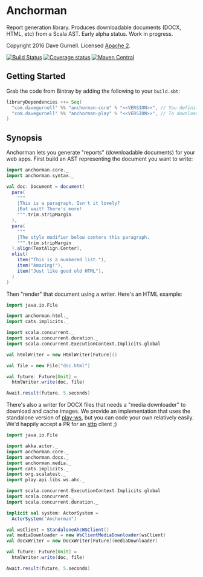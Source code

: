 # Anchorman

Report generation library.
Produces downloadable documents (DOCX, HTML, etc) from a Scala AST.
Early alpha status. Work in progress.

Copyright 2016 Dave Gurnell. Licensed [Apache 2][license].

[![Build Status](https://travis-ci.org/davegurnell/anchorman.svg?branch=master)](https://travis-ci.org/davegurnell/anchorman)
[![Coverage status](https://img.shields.io/codecov/c/github/davegurnell/anchorman/master.svg)](https://codecov.io/github/davegurnell/anchorman)
[![Maven Central](https://maven-badges.herokuapp.com/maven-central/com.davegurnell/anchorman-core_2.12/badge.svg)](https://maven-badges.herokuapp.com/maven-central/com.davegurnell/anchorman-core_2.12)

## Getting Started

Grab the code from Bintray by adding the following to your `build.sbt`:

```scala
libraryDependencies ++= Seq(
  "com.davegurnell" %% "anchorman-core" % "<<VERSION>>", // You definitely need this
  "com.davegurnell" %% "anchorman-play" % "<<VERSION>>", // To download images in Play
)
```

[license]: http://www.apache.org/licenses/LICENSE-2.0

## Synopsis

Anchorman lets you generate "reports" (downloadable documents) for your web apps.
First build an AST representing the document you want to write:

```scala
import anchorman.core._
import anchorman.syntax._

val doc: Document = document(
  para(
    """
    |This is a paragraph. Isn't it lovely?
    |But wait! There's more!
    """.trim.stripMargin
  ),
  para(
    """
    |The style modifier below centers this paragraph.
    """.trim.stripMargin
  ).align(TextAlign.Center),
  olist(
    item("This is a numbered list."),
    item("Amazing!"),
    item("Just like good old HTML"),
  )
)
```

Then "render" that document using a writer.
Here's an HTML example:

```scala
import java.io.File

import anchorman.html._
import cats.implicits._

import scala.concurrent._
import scala.concurrent.duration._
import scala.concurrent.ExecutionContext.Implicits.global

val htmlWriter = new HtmlWriter[Future]()

val file = new File("doc.html")

val future: Future[Unit] =
  htmlWriter.write(doc, file)

Await.result(future, 5.seconds)
```

There's also a writer for DOCX files that needs
a "media downloader" to download and cache images.
We provide an implementation that uses the standalone version of
[play-ws](https://github.com/playframework/play-ws),
but you can code your own relatively easily.
We'd happily accept a PR for an [sttp](https://github.com/softwaremill/sttp) client ;)

```scala
import java.io.File

import akka.actor._
import anchorman.core._
import anchorman.docx._
import anchorman.media._
import cats.implicits._
import org.scalatest._
import play.api.libs.ws.ahc._

import scala.concurrent.ExecutionContext.Implicits.global
import scala.concurrent._
import scala.concurrent.duration._

implicit val system: ActorSystem =
  ActorSystem("Anchorman")

val wsClient = StandaloneAhcWSClient()
val mediaDownloader = new WsClientMediaDownloader(wsClient)
val docxWriter = new DocxWriter[Future](mediaDownloader)

val future: Future[Unit] =
  htmlWriter.write(doc, file)

Await.result(future, 5.seconds)
```
